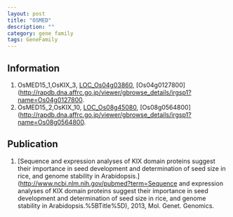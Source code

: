 ```yaml
---
layout: post
title: "OSMED"
description: ""
category: gene family
tags: GeneFamily
---
```


## Information
1. OsMED15_1,OsKIX_3, [LOC_Os04g03860](http://rice.plantbiology.msu.edu/cgi-bin/ORF_infopage.cgi?orf=LOC_Os04g03860), [Os04g0127800](http://rapdb.dna.affrc.go.jp/viewer/gbrowse_details/irgsp1?name=Os04g0127800.
2. OsMED15_2,OsKIX_10, [LOC_Os08g45080](http://rice.plantbiology.msu.edu/cgi-bin/ORF_infopage.cgi?orf=LOC_Os08g45080), [Os08g0564800](http://rapdb.dna.affrc.go.jp/viewer/gbrowse_details/irgsp1?name=Os08g0564800.

## Publication
1. [Sequence and expression analyses of KIX domain proteins suggest their importance in seed development and determination of seed size in rice, and genome stability in Arabidopsis.](http://www.ncbi.nlm.nih.gov/pubmed?term=Sequence and expression analyses of KIX domain proteins suggest their importance in seed development and determination of seed size in rice, and genome stability in Arabidopsis.%5BTitle%5D), 2013, Mol. Genet. Genomics.


